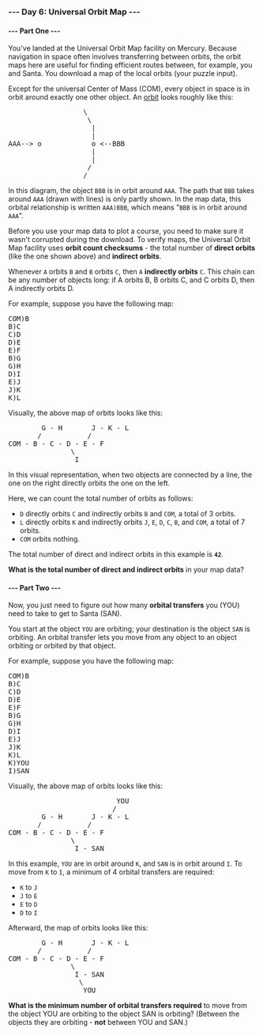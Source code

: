 ### --- Day 6: Universal Orbit Map ---

#### --- Part One ---

You've landed at the Universal Orbit Map facility on Mercury. Because navigation in space often involves transferring 
between orbits, the orbit maps here are useful for finding efficient routes between, for example, you and Santa.
You download a map of the local orbits (your puzzle input).

Except for the universal Center of Mass (COM), every object in space is in orbit around exactly one other object. 
An [orbit](https://en.wikipedia.org/wiki/Orbit) looks roughly like this:

<pre>
                  \
                   \
                    |
                    |
AAA--> o            o <--BBB
                    |
                    |
                   /
                  /
</pre>
                  
In this diagram, the object `BBB` is in orbit around `AAA`. The path that `BBB` takes around `AAA` (drawn with lines)
is only partly shown. In the map data, this orbital relationship is written `AAA)BBB`, which means "`BBB` is in orbit around `AAA`".

Before you use your map data to plot a course, you need to make sure it wasn't corrupted during the download.
To verify maps, the Universal Orbit Map facility uses **orbit count checksums** - the total number of **direct orbits**
(like the one shown above) and **indirect orbits**.

Whenever `A` orbits `B` and `B` orbits `C`, then `A` **indirectly orbits** `C`. This chain can be any number of objects long:
if A orbits B, B orbits C, and C orbits D, then A indirectly orbits D.

For example, suppose you have the following map:

<pre>
COM)B
B)C
C)D
D)E
E)F
B)G
G)H
D)I
E)J
J)K
K)L
</pre>

Visually, the above map of orbits looks like this:

<pre>
        G - H       J - K - L
       /           /
COM - B - C - D - E - F
               \
                I
</pre>

In this visual representation, when two objects are connected by a line, the one on the right directly orbits the one on the left.

Here, we can count the total number of orbits as follows:

- `D` directly orbits `C` and indirectly orbits `B` and `COM`, a total of 3 orbits.
- `L` directly orbits `K` and indirectly orbits `J`, `E`, `D`, `C`, `B`, and `COM`, a total of 7 orbits.
- `COM` orbits nothing.

The total number of direct and indirect orbits in this example is **`42`**.

**What is the total number of direct and indirect orbits** in your map data?

#### --- Part Two ---

Now, you just need to figure out how many **orbital transfers** you (YOU) need to take to get to Santa (SAN).

You start at the object `YOU` are orbiting; your destination is the object `SAN` is orbiting. An orbital transfer lets you
move from any object to an object orbiting or orbited by that object.

For example, suppose you have the following map:

<pre>
COM)B
B)C
C)D
D)E
E)F
B)G
G)H
D)I
E)J
J)K
K)L
K)YOU
I)SAN
</pre>

Visually, the above map of orbits looks like this:

<pre>
                          YOU
                         /
        G - H       J - K - L
       /           /
COM - B - C - D - E - F
               \
                I - SAN
</pre>
                
In this example, `YOU` are in orbit around `K`, and `SAN` is in orbit around `I`. To move from `K` to `I`, a minimum of 
4 orbital transfers are required:

- `K` to `J`
- `J` to `E`
- `E` to `D`
- `D` to `I`

Afterward, the map of orbits looks like this:

<pre>
        G - H       J - K - L
       /           /
COM - B - C - D - E - F
               \
                I - SAN
                 \
                  YOU
</pre>

**What is the minimum number of orbital transfers required** to move from the object YOU are orbiting to the object SAN
is orbiting? (Between the objects they are orbiting - **not** between YOU and SAN.)